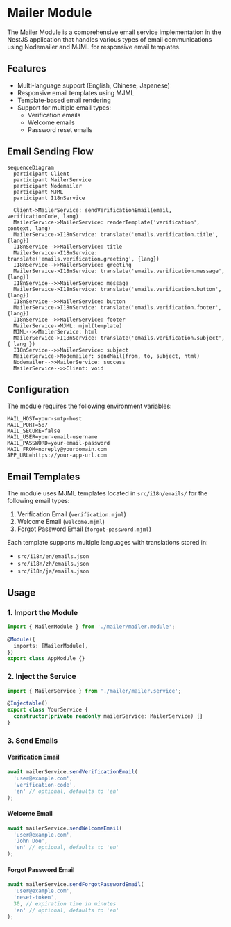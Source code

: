 # Mailer Module

The Mailer Module is a comprehensive email service implementation in the NestJS application that handles various types of email communications using Nodemailer and MJML for responsive email templates.

## Features

- Multi-language support (English, Chinese, Japanese)
- Responsive email templates using MJML
- Template-based email rendering
- Support for multiple email types:
  - Verification emails
  - Welcome emails
  - Password reset emails

## Email Sending Flow

```mermaid
sequenceDiagram
  participant Client
  participant MailerService
  participant Nodemailer
  participant MJML
  participant I18nService

  Client->MailerService: sendVerificationEmail(email, verificationCode, lang)
  MailerService->MailerService: renderTemplate('verification', context, lang)
  MailerService->I18nService: translate('emails.verification.title', {lang})
  I18nService-->>MailerService: title
  MailerService->I18nService: translate('emails.verification.greeting', {lang})
  I18nService-->>MailerService: greeting
  MailerService->I18nService: translate('emails.verification.message', {lang})
  I18nService-->>MailerService: message
  MailerService->I18nService: translate('emails.verification.button', {lang})
  I18nService-->>MailerService: button
  MailerService->I18nService: translate('emails.verification.footer', {lang})
  I18nService-->>MailerService: footer
  MailerService->MJML: mjml(template)
  MJML-->>MailerService: html
  MailerService->I18nService: translate('emails.verification.subject', { lang })
  I18nService-->>MailerService: subject
  MailerService->Nodemailer: sendMail(from, to, subject, html)
  Nodemailer-->>MailerService: success
  MailerService-->>Client: void
```

## Configuration

The module requires the following environment variables:

```env
MAIL_HOST=your-smtp-host
MAIL_PORT=587
MAIL_SECURE=false
MAIL_USER=your-email-username
MAIL_PASSWORD=your-email-password
MAIL_FROM=noreply@yourdomain.com
APP_URL=https://your-app-url.com
```

## Email Templates

The module uses MJML templates located in `src/i18n/emails/` for the following email types:

1. Verification Email (`verification.mjml`)
2. Welcome Email (`welcome.mjml`)
3. Forgot Password Email (`forgot-password.mjml`)

Each template supports multiple languages with translations stored in:
- `src/i18n/en/emails.json`
- `src/i18n/zh/emails.json`
- `src/i18n/ja/emails.json`

## Usage

### 1. Import the Module

```typescript
import { MailerModule } from './mailer/mailer.module';

@Module({
  imports: [MailerModule],
})
export class AppModule {}
```

### 2. Inject the Service

```typescript
import { MailerService } from './mailer/mailer.service';

@Injectable()
export class YourService {
  constructor(private readonly mailerService: MailerService) {}
}
```

### 3. Send Emails

#### Verification Email
```typescript
await mailerService.sendVerificationEmail(
  'user@example.com',
  'verification-code',
  'en' // optional, defaults to 'en'
);
```

#### Welcome Email
```typescript
await mailerService.sendWelcomeEmail(
  'user@example.com',
  'John Doe',
  'en' // optional, defaults to 'en'
);
```

#### Forgot Password Email
```typescript
await mailerService.sendForgotPasswordEmail(
  'user@example.com',
  'reset-token',
  30, // expiration time in minutes
  'en' // optional, defaults to 'en'
);
```